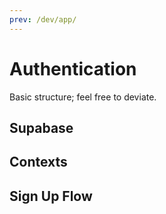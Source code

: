 ```yaml
---
prev: /dev/app/
---
```


# Authentication

Basic structure; feel free to deviate.

## Supabase

## Contexts

## Sign Up Flow
